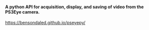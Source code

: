 #### A python API for acquisition, display, and saving of video from the PS3Eye camera.

https://bensondaled.github.io/pseyepy/

